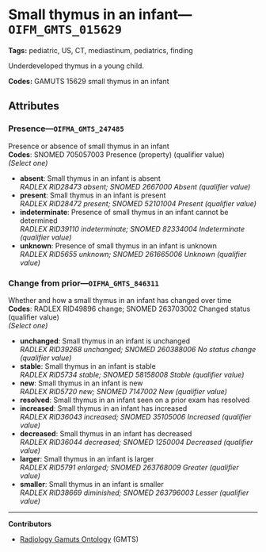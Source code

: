 # Small thymus in an infant—`OIFM_GMTS_015629`

**Tags:** pediatric, US, CT, mediastinum, pediatrics, finding

Underdeveloped thymus in a young child.

**Codes:** GAMUTS 15629 small thymus in an infant

## Attributes

### Presence—`OIFMA_GMTS_247485`

Presence or absence of small thymus in an infant  
**Codes**: SNOMED 705057003 Presence (property) (qualifier value)  
*(Select one)*

- **absent**: Small thymus in an infant is absent  
_RADLEX RID28473 absent; SNOMED 2667000 Absent (qualifier value)_
- **present**: Small thymus in an infant is present  
_RADLEX RID28472 present; SNOMED 52101004 Present (qualifier value)_
- **indeterminate**: Presence of small thymus in an infant cannot be determined  
_RADLEX RID39110 indeterminate; SNOMED 82334004 Indeterminate (qualifier value)_
- **unknown**: Presence of small thymus in an infant is unknown  
_RADLEX RID5655 unknown; SNOMED 261665006 Unknown (qualifier value)_

### Change from prior—`OIFMA_GMTS_846311`

Whether and how a small thymus in an infant has changed over time  
**Codes**: RADLEX RID49896 change; SNOMED 263703002 Changed status (qualifier value)  
*(Select one)*

- **unchanged**: Small thymus in an infant is unchanged  
_RADLEX RID39268 unchanged; SNOMED 260388006 No status change (qualifier value)_
- **stable**: Small thymus in an infant is stable  
_RADLEX RID5734 stable; SNOMED 58158008 Stable (qualifier value)_
- **new**: Small thymus in an infant is new  
_RADLEX RID5720 new; SNOMED 7147002 New (qualifier value)_
- **resolved**: Small thymus in an infant seen on a prior exam has resolved  
- **increased**: Small thymus in an infant has increased  
_RADLEX RID36043 increased; SNOMED 35105006 Increased (qualifier value)_
- **decreased**: Small thymus in an infant has decreased  
_RADLEX RID36044 decreased; SNOMED 1250004 Decreased (qualifier value)_
- **larger**: Small thymus in an infant is larger  
_RADLEX RID5791 enlarged; SNOMED 263768009 Greater (qualifier value)_
- **smaller**: Small thymus in an infant is smaller  
_RADLEX RID38669 diminished; SNOMED 263796003 Lesser (qualifier value)_

---

**Contributors**

- [Radiology Gamuts Ontology](https://gamuts.net/) (GMTS)
